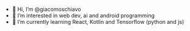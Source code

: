 - 👋 Hi, I’m @giacomoschiavo
- 👀 I’m interested in web dev, ai and android programming
- 🌱 I’m currently learning React, Kotlin and Tensorflow (python and js)
